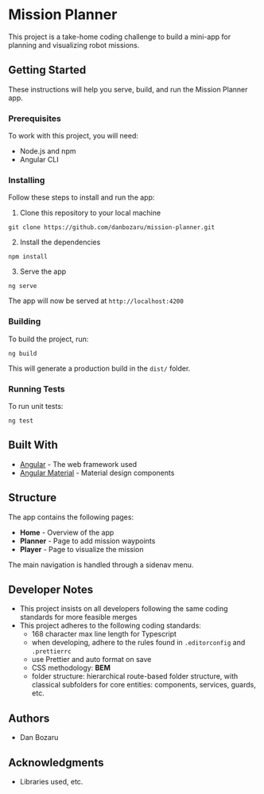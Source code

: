 # Mission Planner

This project is a take-home coding challenge to build a mini-app for planning and visualizing robot missions.

## Getting Started

These instructions will help you serve, build, and run the Mission Planner app.

### Prerequisites

To work with this project, you will need:

- Node.js and npm
- Angular CLI

### Installing

Follow these steps to install and run the app:

1. Clone this repository to your local machine

```
git clone https://github.com/danbozaru/mission-planner.git
```

2. Install the dependencies

```
npm install
```

3. Serve the app

```
ng serve
```

The app will now be served at `http://localhost:4200`

### Building

To build the project, run:

```
ng build
```

This will generate a production build in the `dist/` folder.

### Running Tests

To run unit tests:

```
ng test
```

## Built With

- [Angular](https://angular.io/) - The web framework used
- [Angular Material](https://material.angular.io/) - Material design components

## Structure

The app contains the following pages:

- **Home** - Overview of the app
- **Planner** - Page to add mission waypoints
- **Player** - Page to visualize the mission

The main navigation is handled through a sidenav menu.

## Developer Notes

- This project insists on all developers following the same coding standards for more feasible merges
- This project adheres to the following coding standards:
  - 168 character max line length for Typescript
  - when developing, adhere to the rules found in `.editorconfig` and `.prettierrc`
  - use Prettier and auto format on save
  - CSS methodology: **BEM**
  - folder structure: hierarchical route-based folder structure, with classical subfolders for core entities: components, services, guards, etc.

## Authors

- Dan Bozaru

## Acknowledgments

- Libraries used, etc.
